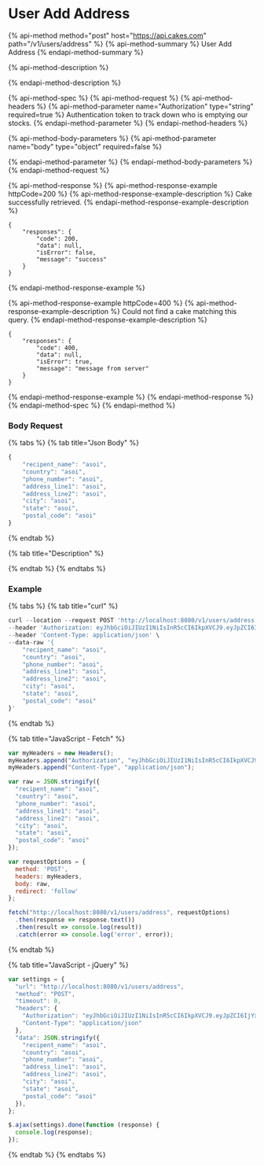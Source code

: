 # User Add Address

{% api-method method="post" host="https://api.cakes.com" path="/v1/users/address" %}
{% api-method-summary %}
User Add Address
{% endapi-method-summary %}

{% api-method-description %}

{% endapi-method-description %}

{% api-method-spec %}
{% api-method-request %}
{% api-method-headers %}
{% api-method-parameter name="Authorization" type="string" required=true %}
Authentication token to track down who is emptying our stocks.
{% endapi-method-parameter %}
{% endapi-method-headers %}

{% api-method-body-parameters %}
{% api-method-parameter name="body" type="object" required=false %}

{% endapi-method-parameter %}
{% endapi-method-body-parameters %}
{% endapi-method-request %}

{% api-method-response %}
{% api-method-response-example httpCode=200 %}
{% api-method-response-example-description %}
Cake successfully retrieved.
{% endapi-method-response-example-description %}

```
{
    "responses": {
        "code": 200,
        "data": null,
        "isError": false,
        "message": "success"
    }
}
```
{% endapi-method-response-example %}

{% api-method-response-example httpCode=400 %}
{% api-method-response-example-description %}
Could not find a cake matching this query.
{% endapi-method-response-example-description %}

```
{
    "responses": {
        "code": 400,
        "data": null,
        "isError": true,
        "message": "message from server"
    }
}
```
{% endapi-method-response-example %}
{% endapi-method-response %}
{% endapi-method-spec %}
{% endapi-method %}

### Body Request

{% tabs %}
{% tab title="Json Body" %}
```javascript
{
    "recipent_name": "asoi",
    "country": "asoi",
    "phone_number": "asoi",
    "address_line1": "asoi",
    "address_line2": "asoi",
    "city": "asoi",
    "state": "asoi",
    "postal_code": "asoi"
}
```
{% endtab %}

{% tab title="Description" %}

{% endtab %}
{% endtabs %}

### Example

{% tabs %}
{% tab title="curl" %}
```javascript
curl --location --request POST 'http://localhost:8080/v1/users/address' \
--header 'Authorization: eyJhbGciOiJIUzI1NiIsInR5cCI6IkpXVCJ9.eyJpZCI6IjYxNTRkMzgxMGZkMDI3NGZhNDFlOTkzYyIsImVtYWlsIjoiNXlvdXNlZnNhbG1hbmFAaXNlb3ZlbHMuY29tIiwiZGF0YXR5cGUiOiIiLCJleHAiOjE2MzMwNTA0MDl9.ISpxv_BTOuxQbI0nRdvUSiEW2v-XYBdOsAQpqvsalWo' \
--header 'Content-Type: application/json' \
--data-raw '{
    "recipent_name": "asoi",
    "country": "asoi",
    "phone_number": "asoi",
    "address_line1": "asoi",
    "address_line2": "asoi",
    "city": "asoi",
    "state": "asoi",
    "postal_code": "asoi"
}'
```
{% endtab %}

{% tab title="JavaScript - Fetch" %}
```javascript
var myHeaders = new Headers();
myHeaders.append("Authorization", "eyJhbGciOiJIUzI1NiIsInR5cCI6IkpXVCJ9.eyJpZCI6IjYxNTRkMzgxMGZkMDI3NGZhNDFlOTkzYyIsImVtYWlsIjoiNXlvdXNlZnNhbG1hbmFAaXNlb3ZlbHMuY29tIiwiZGF0YXR5cGUiOiIiLCJleHAiOjE2MzMwNTA0MDl9.ISpxv_BTOuxQbI0nRdvUSiEW2v-XYBdOsAQpqvsalWo");
myHeaders.append("Content-Type", "application/json");

var raw = JSON.stringify({
  "recipent_name": "asoi",
  "country": "asoi",
  "phone_number": "asoi",
  "address_line1": "asoi",
  "address_line2": "asoi",
  "city": "asoi",
  "state": "asoi",
  "postal_code": "asoi"
});

var requestOptions = {
  method: 'POST',
  headers: myHeaders,
  body: raw,
  redirect: 'follow'
};

fetch("http://localhost:8080/v1/users/address", requestOptions)
  .then(response => response.text())
  .then(result => console.log(result))
  .catch(error => console.log('error', error));
```
{% endtab %}

{% tab title="JavaScript - jQuery" %}
```javascript
var settings = {
  "url": "http://localhost:8080/v1/users/address",
  "method": "POST",
  "timeout": 0,
  "headers": {
    "Authorization": "eyJhbGciOiJIUzI1NiIsInR5cCI6IkpXVCJ9.eyJpZCI6IjYxNTRkMzgxMGZkMDI3NGZhNDFlOTkzYyIsImVtYWlsIjoiNXlvdXNlZnNhbG1hbmFAaXNlb3ZlbHMuY29tIiwiZGF0YXR5cGUiOiIiLCJleHAiOjE2MzMwNTA0MDl9.ISpxv_BTOuxQbI0nRdvUSiEW2v-XYBdOsAQpqvsalWo",
    "Content-Type": "application/json"
  },
  "data": JSON.stringify({
    "recipent_name": "asoi",
    "country": "asoi",
    "phone_number": "asoi",
    "address_line1": "asoi",
    "address_line2": "asoi",
    "city": "asoi",
    "state": "asoi",
    "postal_code": "asoi"
  }),
};

$.ajax(settings).done(function (response) {
  console.log(response);
});
```
{% endtab %}
{% endtabs %}

